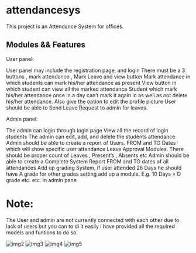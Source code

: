 # attendancesys

This project is an Attendance System for offices. 

## Modules && Features 
User panel:

User panel may include the registration page, and login
There must be a 3 buttons , mark attendance , Mark Leave and view button
Mark attendance in which students can mark his/her attendance as present
View button in which student can view all the marked attendance
Student which mark his/her attendance once in a day can’t mark it again in as well as not delete his/her attendance.
Also give the option to edit the profile picture
User should be able to Send Leave Request to admin for leaves.

Admin panel:

The admin can login through login page
View all the record of login students
The admin can edit, add, and delete the students attendance
Admin should be able to create a report of Users. FROM  and TO Dates which will show specific user attendance
Leave Approval Modules. There should be proper count of Leaves , Present’s  , Absents etc
Admin should be able to create a Complete System Report FROM and TO dates of all attendances
Add up grading System, if user attended 26 Days he should have A grade for other grades setting add up a module. E.g.  10 Days = D grade etc. etc. in admin pane

# Note:
The User and admin are not currently connected with each other due to lack of users but you can to di it easily i have provided all the required models and funtions to do so.

![img2](https://github.com/aneeq178/Office-Attendance-System-Flutter/assets/124577030/608b6b06-1aec-4cf5-9cb5-d2784424191e)
![img3](https://github.com/aneeq178/Office-Attendance-System-Flutter/assets/124577030/cf603520-d640-4644-a81f-326904854458)
![img4](https://github.com/aneeq178/Office-Attendance-System-Flutter/assets/124577030/50ff5540-b34a-4b6b-b8e1-05dc9fb74a04)
![img5](https://github.com/aneeq178/Office-Attendance-System-Flutter/assets/124577030/b7818cb3-e9c2-48f0-a5ff-e884a24452e7)



